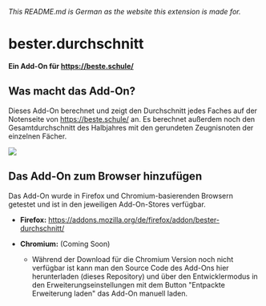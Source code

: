 *This README.md is German as the website this extension is made for.*

# bester.durchschnitt

**Ein Add-On für https://beste.schule/**

## Was macht das Add-On?

Dieses Add-On berechnet und zeigt den Durchschnitt jedes Faches auf der Notenseite von https://beste.schule/ an. Es berechnet außerdem noch den Gesamtdurchschnitt des Halbjahres mit den gerundeten Zeugnisnoten der einzelnen Fächer.

![](https://i.imgur.com/guu7eyR.png)



## Das Add-On zum Browser hinzufügen

Das Add-On wurde in Firefox und Chromium-basierenden Browsern getestet und ist in den jeweiligen Add-On-Stores verfügbar.

- **Firefox:** https://addons.mozilla.org/de/firefox/addon/bester-durchschnitt/

- **Chromium:** (Coming Soon)
  - Während der Download für die Chromium Version noch nicht verfügbar ist kann man den Source Code des Add-Ons hier herunterladen (dieses Repository) und über den Entwicklermodus in den Erweiterungseinstellungen mit dem Button "Entpackte Erweiterung laden" das Add-On manuell laden.
